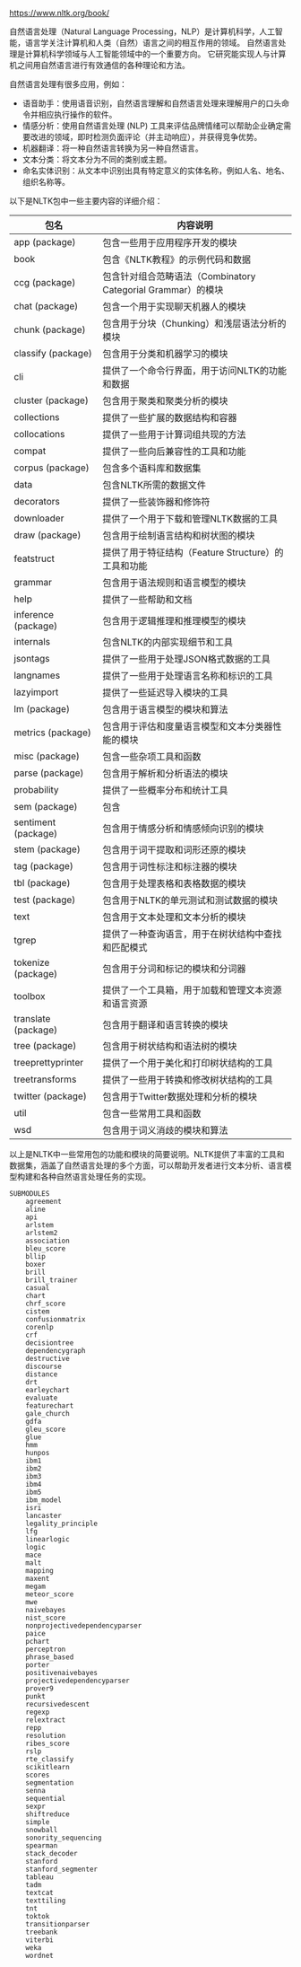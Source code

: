 https://www.nltk.org/book/

自然语言处理（Natural Language Processing，NLP）是计算机科学，人工智能，语言学关注计算机和人类（自然）语言之间的相互作用的领域。 自然语言处理是计算机科学领域与人工智能领域中的一个重要方向。 它研究能实现人与计算机之间用自然语言进行有效通信的各种理论和方法。

自然语言处理有很多应用，例如：
- 语音助手：使用语音识别，自然语言理解和自然语言处理来理解用户的口头命令并相应执行操作的软件。
- 情感分析：使用自然语言处理 (NLP) 工具来评估品牌情绪可以帮助企业确定需要改进的领域，即时检测负面评论（并主动响应），并获得竞争优势。
- 机器翻译：将一种自然语言转换为另一种自然语言。
- 文本分类：将文本分为不同的类别或主题。
- 命名实体识别：从文本中识别出具有特定意义的实体名称，例如人名、地名、组织名称等。


以下是NLTK包中一些主要内容的详细介绍：

| 包名                  | 内容说明                                          |
|---------------------|---------------------------------------------------|
| app (package)       | 包含一些用于应用程序开发的模块                           |
| book                | 包含《NLTK教程》的示例代码和数据                          |
| ccg (package)       | 包含针对组合范畴语法（Combinatory Categorial Grammar）的模块        |
| chat (package)      | 包含一个用于实现聊天机器人的模块                            |
| chunk (package)     | 包含用于分块（Chunking）和浅层语法分析的模块                    |
| classify (package)  | 包含用于分类和机器学习的模块                               |
| cli                 | 提供了一个命令行界面，用于访问NLTK的功能和数据                    |
| cluster (package)   | 包含用于聚类和聚类分析的模块                               |
| collections         | 提供了一些扩展的数据结构和容器                             |
| collocations        | 提供了一些用于计算词组共现的方法                            |
| compat              | 提供了一些向后兼容性的工具和功能                             |
| corpus (package)    | 包含多个语料库和数据集                                  |
| data                | 包含NLTK所需的数据文件                                  |
| decorators          | 提供了一些装饰器和修饰符                                |
| downloader          | 提供了一个用于下载和管理NLTK数据的工具                       |
| draw (package)      | 包含用于绘制语言结构和树状图的模块                           |
| featstruct          | 提供了用于特征结构（Feature Structure）的工具和功能              |
| grammar             | 包含用于语法规则和语言模型的模块                            |
| help                | 提供了一些帮助和文档                                  |
| inference (package) | 包含用于逻辑推理和推理模型的模块                            |
| internals           | 包含NLTK的内部实现细节和工具                              |
| jsontags            | 提供了一些用于处理JSON格式数据的工具                        |
| langnames           | 提供了一些用于处理语言名称和标识的工具                        |
| lazyimport          | 提供了一些延迟导入模块的工具                              |
| lm (package)        | 包含用于语言模型的模块和算法                               |
| metrics (package)   | 包含用于评估和度量语言模型和文本分类器性能的模块                  |
| misc (package)      | 包含一些杂项工具和函数                                  |
| parse (package)     | 包含用于解析和分析语法的模块                               |
| probability         | 提供了一些概率分布和统计工具                              |
| sem (package)       | 包含                        |
| sentiment (package) | 包含用于情感分析和情感倾向识别的模块                          |
| stem (package)      | 包含用于词干提取和词形还原的模块                             |
| tag (package)       | 包含用于词性标注和标注器的模块                              |
| tbl (package)       | 包含用于处理表格和表格数据的模块                             |
| test (package)      | 包含用于NLTK的单元测试和测试数据的模块                         |
| text                | 包含用于文本处理和文本分析的模块                             |
| tgrep               | 提供了一种查询语言，用于在树状结构中查找和匹配模式                   |
| tokenize (package)  | 包含用于分词和标记的模块和分词器                              |
| toolbox             | 提供了一个工具箱，用于加载和管理文本资源和语言资源                   |
| translate (package) | 包含用于翻译和语言转换的模块                                |
| tree (package)      | 包含用于树状结构和语法树的模块                               |
| treeprettyprinter   | 提供了一个用于美化和打印树状结构的工具                          |
| treetransforms      | 提供了一些用于转换和修改树状结构的工具                          |
| twitter (package)   | 包含用于Twitter数据处理和分析的模块                          |
| util                | 包含一些常用工具和函数                                  |
| wsd                 | 包含用于词义消歧的模块和算法                               |

以上是NLTK中一些常用包的功能和模块的简要说明。NLTK提供了丰富的工具和数据集，涵盖了自然语言处理的多个方面，可以帮助开发者进行文本分析、语言模型构建和各种自然语言处理任务的实现。

```
SUBMODULES
    agreement
    aline
    api
    arlstem
    arlstem2
    association
    bleu_score
    bllip
    boxer
    brill
    brill_trainer
    casual
    chart
    chrf_score
    cistem
    confusionmatrix
    corenlp
    crf
    decisiontree
    dependencygraph
    destructive
    discourse
    distance
    drt
    earleychart
    evaluate
    featurechart
    gale_church
    gdfa
    gleu_score
    glue
    hmm
    hunpos
    ibm1
    ibm2
    ibm3
    ibm4
    ibm5
    ibm_model
    isri
    lancaster
    legality_principle
    lfg
    linearlogic
    logic
    mace
    malt
    mapping
    maxent
    megam
    meteor_score
    mwe
    naivebayes
    nist_score
    nonprojectivedependencyparser
    paice
    pchart
    perceptron
    phrase_based
    porter
    positivenaivebayes
    projectivedependencyparser
    prover9
    punkt
    recursivedescent
    regexp
    relextract
    repp
    resolution
    ribes_score
    rslp
    rte_classify
    scikitlearn
    scores
    segmentation
    senna
    sequential
    sexpr
    shiftreduce
    simple
    snowball
    sonority_sequencing
    spearman
    stack_decoder
    stanford
    stanford_segmenter
    tableau
    tadm
    textcat
    texttiling
    tnt
    toktok
    transitionparser
    treebank
    viterbi
    weka
    wordnet
```